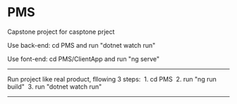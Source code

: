 # PMS 
Capstone project for casptone prject

Use back-end: cd PMS and run "dotnet watch run"

Use font-end: cd PMS/ClientApp and run "ng serve"

****
Run project like real product, fllowing 3 steps:
  1. cd PMS
  2. run "ng run build"
  3. run "dotnet watch run"
****
